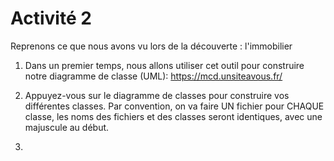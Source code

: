 # Activité 2
Reprenons ce que nous avons vu lors de la découverte : l'immobilier

1. Dans un premier temps, nous allons utiliser cet outil pour construire notre diagramme de classe (UML): https://mcd.unsiteavous.fr/

2. Appuyez-vous sur le diagramme de classes pour construire vos différentes classes. Par convention, on va faire UN fichier pour CHAQUE classe, les noms des fichiers et des classes seront identiques, avec une majuscule au début.
   
3. 